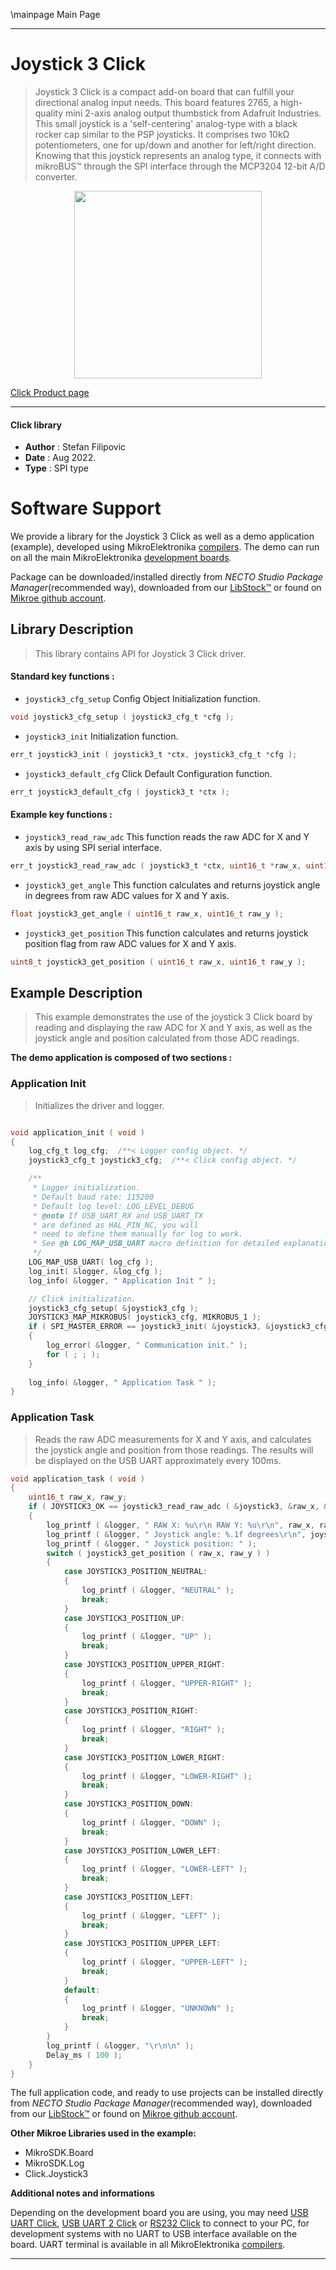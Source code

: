 \mainpage Main Page

---
# Joystick 3 Click

> Joystick 3 Click is a compact add-on board that can fulfill your directional analog input needs. This board features 2765, a high-quality mini 2-axis analog output thumbstick from Adafruit Industries. This small joystick is a 'self-centering' analog-type with a black rocker cap similar to the PSP joysticks. It comprises two 10kΩ potentiometers, one for up/down and another for left/right direction. Knowing that this joystick represents an analog type, it connects with mikroBUS™ through the SPI interface through the MCP3204 12-bit A/D converter.

<p align="center">
  <img src="https://download.mikroe.com/images/click_for_ide/joystick3_click.png" height=300px>
</p>

[Click Product page](https://www.mikroe.com/joystick-3-click)

---


#### Click library

- **Author**        : Stefan Filipovic
- **Date**          : Aug 2022.
- **Type**          : SPI type


# Software Support

We provide a library for the Joystick 3 Click
as well as a demo application (example), developed using MikroElektronika
[compilers](https://www.mikroe.com/necto-studio).
The demo can run on all the main MikroElektronika [development boards](https://www.mikroe.com/development-boards).

Package can be downloaded/installed directly from *NECTO Studio Package Manager*(recommended way), downloaded from our [LibStock&trade;](https://libstock.mikroe.com) or found on [Mikroe github account](https://github.com/MikroElektronika/mikrosdk_click_v2/tree/master/clicks).

## Library Description

> This library contains API for Joystick 3 Click driver.

#### Standard key functions :

- `joystick3_cfg_setup` Config Object Initialization function.
```c
void joystick3_cfg_setup ( joystick3_cfg_t *cfg );
```

- `joystick3_init` Initialization function.
```c
err_t joystick3_init ( joystick3_t *ctx, joystick3_cfg_t *cfg );
```

- `joystick3_default_cfg` Click Default Configuration function.
```c
err_t joystick3_default_cfg ( joystick3_t *ctx );
```

#### Example key functions :

- `joystick3_read_raw_adc` This function reads the raw ADC for X and Y axis by using SPI serial interface.
```c
err_t joystick3_read_raw_adc ( joystick3_t *ctx, uint16_t *raw_x, uint16_t *raw_y );
```

- `joystick3_get_angle` This function calculates and returns joystick angle in degrees from raw ADC values for X and Y axis.
```c
float joystick3_get_angle ( uint16_t raw_x, uint16_t raw_y );
```

- `joystick3_get_position` This function calculates and returns joystick position flag from raw ADC values for X and Y axis.
```c
uint8_t joystick3_get_position ( uint16_t raw_x, uint16_t raw_y );
```

## Example Description

> This example demonstrates the use of the joystick 3 Click board by reading
and displaying the raw ADC for X and Y axis, as well as the joystick angle and position
calculated from those ADC readings.

**The demo application is composed of two sections :**

### Application Init

> Initializes the driver and logger.

```c

void application_init ( void )
{
    log_cfg_t log_cfg;  /**< Logger config object. */
    joystick3_cfg_t joystick3_cfg;  /**< Click config object. */

    /** 
     * Logger initialization.
     * Default baud rate: 115200
     * Default log level: LOG_LEVEL_DEBUG
     * @note If USB_UART_RX and USB_UART_TX 
     * are defined as HAL_PIN_NC, you will 
     * need to define them manually for log to work. 
     * See @b LOG_MAP_USB_UART macro definition for detailed explanation.
     */
    LOG_MAP_USB_UART( log_cfg );
    log_init( &logger, &log_cfg );
    log_info( &logger, " Application Init " );

    // Click initialization.
    joystick3_cfg_setup( &joystick3_cfg );
    JOYSTICK3_MAP_MIKROBUS( joystick3_cfg, MIKROBUS_1 );
    if ( SPI_MASTER_ERROR == joystick3_init( &joystick3, &joystick3_cfg ) )
    {
        log_error( &logger, " Communication init." );
        for ( ; ; );
    }
    
    log_info( &logger, " Application Task " );
}

```

### Application Task

> Reads the raw ADC measurements for X and Y axis, and calculates the joystick angle and position
from those readings. The results will be displayed on the USB UART approximately every 100ms.

```c
void application_task ( void )
{
    uint16_t raw_x, raw_y;
    if ( JOYSTICK3_OK == joystick3_read_raw_adc ( &joystick3, &raw_x, &raw_y ) )
    {
        log_printf ( &logger, " RAW X: %u\r\n RAW Y: %u\r\n", raw_x, raw_y );
        log_printf ( &logger, " Joystick angle: %.1f degrees\r\n", joystick3_get_angle ( raw_x, raw_y ) );
        log_printf ( &logger, " Joystick position: " );
        switch ( joystick3_get_position ( raw_x, raw_y ) )
        {
            case JOYSTICK3_POSITION_NEUTRAL:
            {
                log_printf ( &logger, "NEUTRAL" );
                break;
            }
            case JOYSTICK3_POSITION_UP:
            {
                log_printf ( &logger, "UP" );
                break;
            }
            case JOYSTICK3_POSITION_UPPER_RIGHT:
            {
                log_printf ( &logger, "UPPER-RIGHT" );
                break;
            }
            case JOYSTICK3_POSITION_RIGHT:
            {
                log_printf ( &logger, "RIGHT" );
                break;
            }
            case JOYSTICK3_POSITION_LOWER_RIGHT:
            {
                log_printf ( &logger, "LOWER-RIGHT" );
                break;
            }
            case JOYSTICK3_POSITION_DOWN:
            {
                log_printf ( &logger, "DOWN" );
                break;
            }
            case JOYSTICK3_POSITION_LOWER_LEFT:
            {
                log_printf ( &logger, "LOWER-LEFT" );
                break;
            }
            case JOYSTICK3_POSITION_LEFT:
            {
                log_printf ( &logger, "LEFT" );
                break;
            }
            case JOYSTICK3_POSITION_UPPER_LEFT:
            {
                log_printf ( &logger, "UPPER-LEFT" );
                break;
            }
            default:
            {
                log_printf ( &logger, "UNKNOWN" );
                break;
            }
        }
        log_printf ( &logger, "\r\n\n" );
        Delay_ms ( 100 );
    }
}
```

The full application code, and ready to use projects can be installed directly from *NECTO Studio Package Manager*(recommended way), downloaded from our [LibStock&trade;](https://libstock.mikroe.com) or found on [Mikroe github account](https://github.com/MikroElektronika/mikrosdk_click_v2/tree/master/clicks).

**Other Mikroe Libraries used in the example:**

- MikroSDK.Board
- MikroSDK.Log
- Click.Joystick3

**Additional notes and informations**

Depending on the development board you are using, you may need
[USB UART Click](https://www.mikroe.com/usb-uart-click),
[USB UART 2 Click](https://www.mikroe.com/usb-uart-2-click) or
[RS232 Click](https://www.mikroe.com/rs232-click) to connect to your PC, for
development systems with no UART to USB interface available on the board. UART
terminal is available in all MikroElektronika
[compilers](https://shop.mikroe.com/compilers).

---

